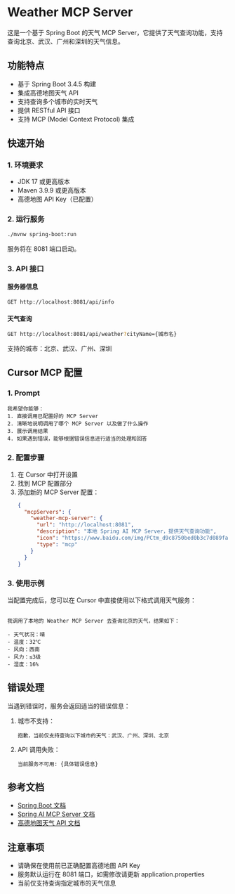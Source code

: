 # Weather MCP Server

这是一个基于 Spring Boot 的天气 MCP Server，它提供了天气查询功能，支持查询北京、武汉、广州和深圳的天气信息。

## 功能特点

- 基于 Spring Boot 3.4.5 构建
- 集成高德地图天气 API
- 支持查询多个城市的实时天气
- 提供 RESTful API 接口
- 支持 MCP (Model Context Protocol) 集成

## 快速开始

### 1. 环境要求

- JDK 17 或更高版本
- Maven 3.9.9 或更高版本
- 高德地图 API Key（已配置）

### 2. 运行服务

```bash
./mvnw spring-boot:run
```

服务将在 8081 端口启动。

### 3. API 接口

#### 服务器信息

```bash
GET http://localhost:8081/api/info
```

#### 天气查询

```bash
GET http://localhost:8081/api/weather?cityName={城市名}
```

支持的城市：北京、武汉、广州、深圳

## Cursor MCP 配置

### 1. Prompt
```
我希望你能够：
1. 直接调用已配置好的 MCP Server
2. 清晰地说明调用了哪个 MCP Server 以及做了什么操作
3. 展示调用结果
4. 如果遇到错误，能够根据错误信息进行适当的处理和回答
```


### 2. 配置步骤

1. 在 Cursor 中打开设置
2. 找到 MCP 配置部分
3. 添加新的 MCP Server 配置：
   ```json
   {
     "mcpServers": {
       "weather-mcp-server": {
         "url": "http://localhost:8081",
         "description": "本地 Spring AI MCP Server，提供天气查询功能",
         "icon": "https://www.baidu.com/img/PCtm_d9c8750bed0b3c7d089fa7d55720d6cf.png",
         "type": "mcp"
       }
     }
   }
   ```
### 3. 使用示例

当配置完成后，您可以在 Cursor 中直接使用以下格式调用天气服务：

```

我调用了本地的 Weather MCP Server 去查询北京的天气，结果如下：

- 天气状况：晴
- 温度：32℃
- 风向：西南
- 风力：≤3级
- 湿度：16%

```

## 错误处理

当遇到错误时，服务会返回适当的错误信息：

1. 城市不支持：
   ```
   抱歉，当前仅支持查询以下城市的天气：武汉、广州、深圳、北京
   ```


2. API 调用失败：
   ```
   当前服务不可用: {具体错误信息}
   ```

## 参考文档

- [Spring Boot 文档](https://docs.spring.io/spring-boot/3.4.5/reference)
- [Spring AI MCP Server 文档](https://docs.spring.io/spring-ai/reference/api/mcp/mcp-server-boot-starter-docs.html)
- [高德地图天气 API 文档](https://lbs.amap.com/api/webservice/guide/api/weatherinfo)

## 注意事项

- 请确保在使用前已正确配置高德地图 API Key
- 服务默认运行在 8081 端口，如需修改请更新 application.properties
- 当前仅支持查询指定城市的天气信息
